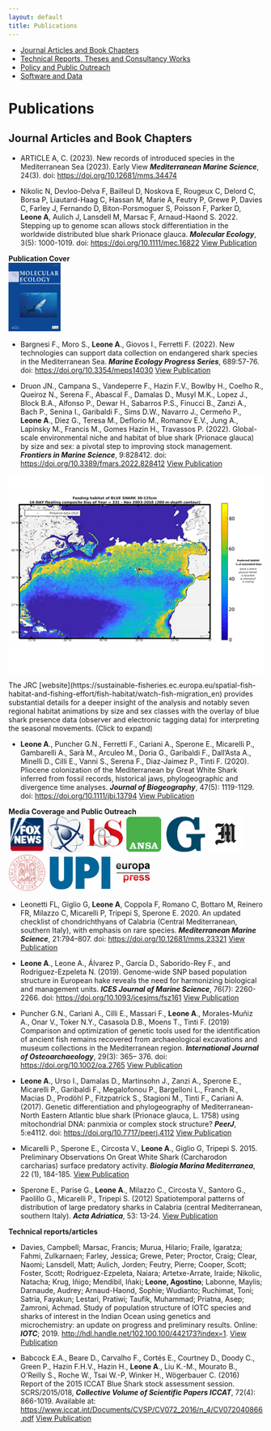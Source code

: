 ```yaml
---
layout: default
title: Publications
---
```

<script type='text/javascript' src='https://d1bxh8uas1mnw7.cloudfront.net/assets/embed.js'></script>


<nav class="navigation">
  <ul>
    <li><a href="#journals">Journal Articles and Book Chapters</a></li><!--
    --><li><a href="#reports">Technical Reports, Theses and Consultancy Works</a></li><!--
    --><li><a href="#policy">Policy and Public Outreach</a></li><!--
    --><li><a href="#software">Software and Data</a></li>
  </ul>
</nav>



Publications
=============
<a name="journals"></a>

Journal Articles and Book Chapters
----------------------------------

 - ARTICLE A, C. (2023). New records of introduced species in the Mediterranean Sea (2023). Early View __*Mediterranean Marine Science*__, 24(3). doi: https://doi.org/10.12681/mms.34474
 
 - Nikolic N, Devloo-Delva F, Bailleul D, Noskova E, Rougeux C, Delord C, Borsa P, Liautard-Haag C, Hassan M, Marie A, Feutry P, Grewe P, Davies C, Farley J, Fernando D, Biton-Porsmoguer S, Poisson F, Parker D, **Leone A**, Aulich J, Lansdell M, Marsac F, Arnaud-Haond S. 2022. Stepping up to genome scan allows stock differentiation in the worldwide distributed blue shark Prionace glauca. __*Molecular Ecology*__, 3(5): 1000-1019. doi: https://doi.org/10.1111/mec.16822 [View Publication](https://doi.org/10.1111/mec.16822)

**Publication Cover**<br>
[<img src="assets/mec16511-toc-0001-m.jpg" height = "135" alt="NPG">](https://onlinelibrary.wiley.com/doi/abs/10.1111/mec.16511)

 - Bargnesi F., Moro S., **Leone A**., Giovos I., Ferretti F. (2022). New technologies can support data collection on endangered shark species in the Mediterranean Sea. __*Marine Ecology Progress Series*__, 689:57-76. doi: https://doi.org/10.3354/meps14030 [View Publication](https://doi.org/10.3354/meps14030)

-  Druon JN., Campana S., Vandeperre F., Hazin F.V., Bowlby H., Coelho R., Queiroz N., Serena F., Abascal F., Damalas D., Musyl M.K., Lopez J., Block B.A., Alfonso P., Dewar H., Sabarros P.S., Finucci B., Zanzi A., Bach P., Senina I., Garibaldi F., Sims D.W., Navarro J., Cermeño P., **Leone A**., Diez G., Teresa M., Deflorio M., Romanov E.V., Jung A., Lapinsky M., Francis M., Gomes Hazin H., Travassos P. (2022). Global-scale environmental niche and habitat of blue shark (Prionace glauca) by size and sex: a pivotal step to improving stock management. __*Frontiers in Marine Science*__, 9:828412. doi: https://doi.org/10.3389/fmars.2022.828412 [View Publication](https://doi.org/10.3389/fmars.2022.828412)

[<img src="assets/gif_blueshark_ecological_niche.gif" alt="NPG" alt="blueshark_niche" align="center">](https://sustainable-fisheries.ec.europa.eu/spatial-fish-habitat-and-fishing-effort/fish-habitat/watch-fish-migration_en)

<summary> The JRC [website](https://sustainable-fisheries.ec.europa.eu/spatial-fish-habitat-and-fishing-effort/fish-habitat/watch-fish-migration_en) provides substantial details for a deeper insight of the analysis and notably seven regional habitat animations by size and sex classes with the overlay of blue shark presence data (observer and electronic tagging data) for interpreting the seasonal movements. (Click to expand)</summary>


-  **Leone A**., Puncher G.N., Ferretti F., Cariani A., Sperone E., Micarelli P., Gambarelli A., Sarà M., Arculeo M., Doria G., Garibaldi F., Dall’Asta A., Minelli D., Cilli E., Vanni S., Serena F., Diaz-Jaimez P., Tinti F. (2020). Pliocene colonization of the Mediterranean by Great White Shark inferred from fossil records, historical jaws, phylogeographic and divergence time analyses. __*Journal of Biogeography*__, 47(5): 1119-1129. doi: https://doi.org/10.1111/jbi.13794 [View Publication](https://doi.org/10.1111/jbi.13794)

**Media Coverage and Public Outreach**<br>
[<img src="assets/Fox-news-logo.png" height = "73" alt="NPG" style = "border-radius: 15px">](https://www.foxnews.com/science/mediterranean-great-white-sharks-older-than-thought)
[<img src="assets/png-clipart-phys-org-science-physics-technology-research-science-blue-biology-thumbnail.png" height = "73" alt="NPG" style = "border-radius: 15px">](https://phys.org/news/2020-02-mediterranean-great-white-sharks-million-year-old.html)
[<img src="assets/favicon-1500x1500.png" height = "73" alt="EUC" style = "border-radius: 15px">](https://www.lescienze.it/news/2020/02/12/news/il_grande_squalo_bianco_abita_il_mediterraneo_da_almeno_3_2_milioni_di_anni-4676719/)
[<img src="assets/1200px-ANSA_logo.png" height = "73" alt="der Standard" style = "border-radius: 15px">](https://www.ansa.it/canale_ambiente/notizie/natura/2020/02/14/squalo-bianco-in-mediterraneo-da-32mln-di-annivia-pacifico_467b3c47-2cbe-4412-942a-142dd936b60e.html)
[<img src="assets/gazzettino.png" height = "73" alt="spektrum.de" style = "border-radius: 15px">](https://www.ilgazzettino.it/animali/squalo_bianco_estinzione-5055067.html?refresh_ce)
[<img src="assets/Il-Messaggero-450x330.png" height = "73" alt="spektrum.de" style = "border-radius: 15px">](https://www.ilmessaggero.it/animali/squalo_bianco_mediterraneo_dna_estinzione-5051310.html)
[<img src="assets/Seal_of_the_University_of_Bologna.svg.png" height = "73" alt="spektrum.de" style = "border-radius: 15px">](https://www.unibo.it/en/notice-board/the-great-white-shark-and-the-mediterranean-a-3-2-mln-years-long-history)
[<img src="assets/United_Press_International_(UPI)_logo.svg.png" height = "73" alt="spektrum.de" style = "border-radius: 15px">](https://www.upi.com/Science_News/2020/02/12/Great-white-sharks-have-been-in-Mediterranean-for-32M-years/6581581509323/)
[<img src="assets/Logo_Europa_Press.jpeg" height = "73" alt="spektrum.de" style = "border-radius: 15px">](https://www.europapress.es/sociedad/medio-ambiente-00647/noticia-analisis-adn-revelan-gran-tiburon-blanco-mediterraneo-peligro-extincion-20200212104517.html)

-  Leonetti FL, Giglio G, **Leone A**, Coppola F, Romano C, Bottaro M, Reinero FR, Milazzo C, Micarelli P, Tripepi S, Sperone E. 2020. An updated checklist of chondrichthyans of Calabria (Central Mediterranean, southern Italy), with emphasis on rare species. __*Mediterranean Marine Science*__, 21:794–807. doi: https://doi.org/10.12681/mms.23321 [View Publication](https://doi.org/10.12681/mms.23321)

-  **Leone A**., Leone A., Álvarez P., García D., Saborido-Rey F., and Rodriguez-Ezpeleta N. (2019). Genome-wide SNP based population structure in European hake reveals the need for harmonizing biological and management units. __*ICES Journal of Marine Science*__, 76(7): 2260-2266. doi: https://doi.org/10.1093/icesjms/fsz161 [View Publication](https://doi.org/10.1093/icesjms/fsz161)

-  Puncher G.N., Cariani A., Cilli E., Massari F., **Leone A**., Morales-Muñiz A., Onar V., Toker N.Y., Casasola D.B., Moens T., Tinti F. (2019) Comparison and optimization of genetic tools used for the identification of ancient fish remains recovered from archaeological excavations and museum collections in the Mediterranean region. __*International Journal of Osteoarchaeology*__, 29(3):  365– 376. doi: https://doi.org/10.1002/oa.2765 [View Publication](https://doi.org/10.1002/oa.2765)

-  **Leone A**., Urso I., Damalas D., Martinsohn J., Zanzi A., Sperone E., Micarelli P., Garibaldi F., Megalofonou P., Bargelloni L., Franch R., Macias D., Prodöhl P., Fitzpatrick S., Stagioni M., Tinti F., Cariani A. (2017). Genetic differentiation and phylogeography of Mediterranean-North Eastern Atlantic blue shark (Prionace glauca, L. 1758) using mitochondrial DNA: panmixia or complex stock structure? __*PeerJ*__, 5:e4112. doi: https://doi.org/10.7717/peerj.4112 [View Publication](https://doi.org/10.7717/peerj.4112)

-  Micarelli P., Sperone E., Circosta V., **Leone A**., Giglio G, Tripepi S. 2015. Preliminary Observations On Great White Shark (Carcharodon carcharias) surface predatory activity. __*Biologia Marina Mediterranea*__, 22 (1), 184-185. [View Publication](https://usiena-air.unisi.it/handle/11365/1227455)

-  Sperone E., Parise G., **Leone A**., Milazzo C., Circosta V., Santoro G., Paolillo G., Micarelli P., Tripepi S. (2012) Spatiotemporal patterns of distribution of large predatory sharks in Calabria (central Mediterranean, southern Italy). __*Acta Adriatica*__, 53: 13-24. [View Publication](https://acta.izor.hr/ojs/index.php/acta/article/view/331)

 <a name="reports"></a>
**Technical reports/articles** <br> 

 -  Davies, Campbell; Marsac, Francis; Murua, Hilario; Fraile, Igaratza; Fahmi, Zulkarnaen; Farley, Jessica; Grewe, Peter; Proctor, Craig; Clear, Naomi; Lansdell, Matt; Aulich, Jorden; Feutry, Pierre; Cooper, Scott; Foster, Scott; Rodriguez-Ezpeleta, Naiara; Artetxe-Arrate, Iraide; Nikolic, Natacha; Krug, Iñigo; Mendibil, Iñaki; **Leone, Agostino**; Labonne, Maylis; Darnaude, Audrey; Arnaud-Haond, Sophie; Wudianto; Ruchimat, Toni; Satria, Fayakun; Lestari, Pratiwi; Taufik, Muhammad; Priatna, Asep; Zamroni, Achmad. Study of population structure of IOTC species and sharks of interest in the Indian Ocean using genetics and microchemistry: an update on progress and preliminary results. Online: __*IOTC*__; 2019. http://hdl.handle.net/102.100.100/442173?index=1. [View Publication](http://hdl.handle.net/102.100.100/442173?index=1)

 - Babcock E.A., Beare D., Carvalho F., Cortés E., Courtney D., Doody C., Green P., Hazin F.H.V., Hazin H., **Leone A**., Liu K.-M., Mourato B., O’Reilly S., Roche W., Tsai W.-P, Winker H., Wögerbauer C.  (2016) Report of the 2015 ICCAT Blue Shark stock assessment session. SCRS/2015/018, __*Collective Volume of Scientific Papers ICCAT*__, 72(4): 866-1019. Available at:          https://www.iccat.int/Documents/CVSP/CV072_2016/n_4/CV072040866.pdf [View Publication](https://www.iccat.int/Documents/CVSP/CV072_2016/n_4/CV072040866.pdf)
